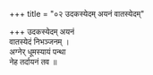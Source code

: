 +++
title = "०२ उदकस्येदम् अयनं वातस्येदम्"

+++
उदकस्येदम् अयनं  
वातस्येदं निभञ्जनम् ।  
अग्नेर् धूमस्यायं पन्था  
नेह तर्दायनं तव ॥